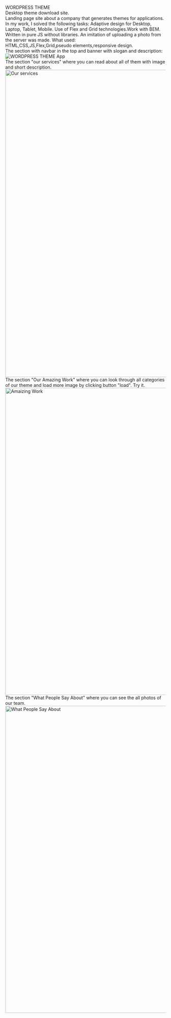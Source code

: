 
WORDPRESS THEME                     
Desktop theme download site.                                                      
Landing page site about a company that generates themes for applications. 
In my work, I solved the following tasks: 
Adaptive design for Desktop, Laptop, Tablet, Mobile.
Use of Flex and Grid technologies.Work with BEM. 
Written in pure JS without libraries.
An imitation of uploading a photo from the server was made.
What used:                                                                                       
HTML,CSS,JS,Flex,Grid,pseudo elements,responsive design.
</br>
The section with navbar in the top and banner with slogan and description:
</br>
![WORDPRESS THEME   App](https://github.com/Artem91S/WORDPRESS-THEME/assets/115031070/c62521c6-5dc5-456b-b8a2-c9da2690cb0f)
</br>
The section "our services" where you can read about all of them with image and short description.
<img width="960px" alt="Our services" src="https://github.com/Artem91S/WORDPRESS-THEME/assets/115031070/47cd90fd-1194-4694-a948-009ee08857e6"/>
</br>
The section "Our Amazing Work" where you can look through all categories of our theme and load more image by clicking button "load".
Try it.
</br>
<img width="960px" alt="Amaizing Work" src="https://github.com/Artem91S/WORDPRESS-THEME/assets/115031070/a281f875-f76c-49d0-a6b7-344d2decf365"/>
</br>
The section  "What People Say About" where you can see the all photos of our team.
</br>
<img width="960px" alt="What People Say About" src="https://github.com/Artem91S/WORDPRESS-THEME/assets/115031070/c65dc833-58aa-4e28-aa07-adeb8d38f0e7">
</br>


